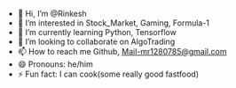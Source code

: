 - 👋 Hi, I’m @Rinkesh
- 👀 I’m interested in Stock_Market, Gaming, Formula-1
- 🌱 I’m currently learning Python, Tensorflow
- 💞️ I’m looking to collaborate on AlgoTrading
- 📫 How to reach me Github, Mail-mr1280785@gmail.com
- 😄 Pronouns: he/him
- ⚡ Fun fact: I can cook(some really good fastfood)

<!---
Rinkesh-1612/Rinkesh-1612 is a ✨ special ✨ repository because its `README.md` (this file) appears on your GitHub profile.
You can click the Preview link to take a look at your changes.
--->
